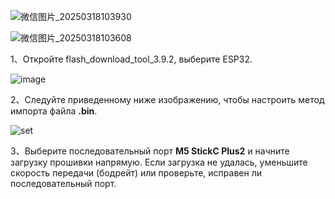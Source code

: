 
![微信图片_20250318103930](https://github.com/user-attachments/assets/89e9b55f-47e1-4b39-8f66-e90fd5c1ffab)

![微信图片_20250318103608](https://github.com/user-attachments/assets/346c54b3-4f7d-4268-9533-e0c62ee3ce41)

1、Откройте flash_download_tool_3.9.2, выберите ESP32.

![image](https://github.com/user-attachments/assets/d61062f2-2389-40b6-80b1-ab6a5206e391)

2、Следуйте приведенному ниже изображению, чтобы настроить метод импорта файла **.bin**.

![set](https://github.com/user-attachments/assets/a491f88d-b5bd-4076-be4a-ab21a0665f28)

3、Выберите последовательный порт **M5 StickC Plus2** и начните загрузку прошивки напрямую. Если загрузка не удалась, уменьшите скорость передачи (бодрейт) или проверьте, исправен ли последовательный порт.
